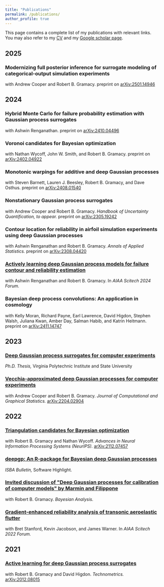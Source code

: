 ```yaml
---
title: "Publications"
permalink: /publications/
author_profile: true
---
```


This page contains a complete list of my publications with relevant links.  You may also refer to my [CV](/files/BoothCV.pdf) and my [Google scholar page](https://scholar.google.com/citations?user=yL2Ik1UAAAAJ&hl=en&oi=ao). 

2025
------

### Modernizing full posterior inference for surrogate modeling of categorical-output simulation experiments
with Andrew Cooper and Robert B. Gramacy. preprint on [arXiv:2501.14946](https://arxiv.org/pdf/2501.14946)

2024
------

### Hybrid Monte Carlo for failure probability estimation with Gaussian process surrogates
with Ashwin Renganathan. preprint on [arXiv:2410.04496](https://arxiv.org/pdf/2410.04496)

### Voronoi candidates for Bayesian optimization
with Nathan Wycoff, John W. Smith, and Robert B. Gramacy. preprint on [arXiv:2402.04922](https://arxiv.org/pdf/2402.04922)

### Monotonic warpings for additive and deep Gaussian processes
with Steven Barnett, Lauren J. Beesley, Robert B. Gramacy, and Dave Osthus. preprint on [arXiv:2408.01540](https://arxiv.org/pdf/2408.01540)

### Nonstationary Gaussian process surrogates
with Andrew Cooper and Robert B. Gramacy. *Handbook of Uncertainty Quantification, to appear.* preprint on [arXiv:2305.19242](https://arxiv.org/pdf/2305.19242)

### Contour location for reliability in airfoil simulation experiments using deep Gaussian processes
with Ashwin Renganathan and Robert B. Gramacy. *Annals of Applied Statistics.* preprint on [arXiv:2308.04420](https://arxiv.org/pdf/2308.04420)  

### [Actively learning deep Gaussian process models for failure contour and reliability estimation](https://arc.aiaa.org/doi/abs/10.2514/6.2024-0577)
with Ashwin Renganathan and Robert B. Gramacy. In *AIAA Scitech 2024 Forum.*

### Bayesian deep process convolutions: An application in cosmology

with Kelly Moran, Richard Payne, Earl Lawrence, David Higdon, Stephen Walsh, Juliana Kwan, Amber Day, Salman Habib, and Katrin Heitmann.  preprint on [arXiv:2411.14747](https://arxiv.org/pdf/2411.14747)

2023
------

### [Deep Gaussian process surrogates for computer experiments](http://hdl.handle.net/10919/114845)
*Ph.D. Thesis,* Virginia Polytechnic Institute and State University  

### [Vecchia-approximated deep Gaussian processes for computer experiments](https://www.tandfonline.com/doi/full/10.1080/10618600.2022.2129662)
with Andrew Cooper and Robert B. Gramacy. *Journal of Computational and Graphical Statistics.* [arXiv:2204.02904](https://arxiv.org/pdf/2204.02904)

2022
------

### [Triangulation candidates for Bayesian optimization](https://proceedings.neurips.cc/paper_files/paper/2022/hash/e9750610639c3e7a849cff746bf60dbd-Abstract-Conference.html)
with Robert B. Gramacy and Nathan Wycoff. *Advances in Neural Information Processing Systems (NeurIPS).* [arXiv:2112.07457](https://arxiv.org/pdf/2112.07457)

### [deepgp: An R-package for Bayesian deep Gaussian processes](https://bayesian.org/wp-content/uploads/2022/12/2212.pdf)
*ISBA Bulletin,* Software Highlight.

### [Invited discussion of "Deep Gaussian processes for calibration of computer models" by Marmin and Filippone](https://projecteuclid.org/journals/bayesian-analysis/advance-publication/Deep-Gaussian-Processes-for-Calibration-of-Computer-Models/10.1214/21-BA1293.full)
with Robert B. Gramacy. *Bayesian Analysis.*

### [Gradient-enhanced reliability analysis of transonic aeroelastic flutter](https://arc.aiaa.org/doi/10.2514/6.2022-0632)
with Bret Stanford, Kevin Jacobson, and James Warner. In *AIAA Scitech 2022 Forum.*

2021
------

### [Active learning for deep Gaussian process surrogates](https://www.tandfonline.com/doi/full/10.1080/00401706.2021.2008505)
with Robert B. Gramacy and David Higdon. *Technometrics.* [arXiv:2012.08015](https://arxiv.org/pdf/2012.08015v2)



